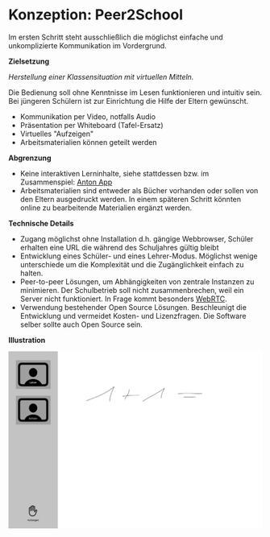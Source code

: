 # Konzeption: Peer2School

Im ersten Schritt steht ausschließlich die möglichst einfache und unkomplizierte Kommunikation im Vordergrund.

**Zielsetzung**

*Herstellung einer Klassensituation mit virtuellen Mitteln.* 

Die Bedienung soll ohne Kenntnisse im Lesen funktionieren und intuitiv sein. Bei jüngeren Schülern ist zur Einrichtung die Hilfe der Eltern gewünscht. 

- Kommunikation per Video, notfalls Audio
- Präsentation per Whiteboard (Tafel-Ersatz)
- Virtuelles "Aufzeigen"
- Arbeitsmaterialien können geteilt werden

**Abgrenzung**

- Keine interaktiven Lerninhalte, siehe stattdessen bzw. im Zusammenspiel: [Anton App](https://anton.app/de/)
- Arbeitsmaterialien sind entweder als Bücher vorhanden oder sollen von den Eltern ausgedruckt werden. In einem späteren Schritt könnten online zu bearbeitende Materialien ergänzt werden. 

**Technische Details**

- Zugang möglichst ohne Installation d.h. gängige Webbrowser, Schüler erhalten eine URL die während des Schuljahres gültig bleibt
- Entwicklung eines Schüler- und eines Lehrer-Modus. Möglichst wenige unterschiede um die Komplexität und die Zugänglichkeit einfach zu halten.
- Peer-to-peer Lösungen, um Abhängigkeiten von zentrale Instanzen zu minimieren. Der Schulbetrieb soll nicht zusammenbrechen, weil ein Server nicht funktioniert. In Frage kommt besonders [WebRTC](https://webrtc.org/).
- Verwendung bestehender Open Source Lösungen. Beschleunigt die Entwicklung und vermeidet Kosten- und Lizenzfragen. Die Software selber sollte auch Open Source sein.

**Illustration**

![mockup](mockup.png)


